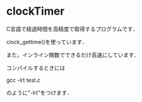 clockTimer
==========

C言語で経過時間を高精度で取得するプログラムです．

clock\_gettime()を使っています．

また，インライン関数でできるだけ高速にしています．

コンパイルするときには

gcc -lrt test.c

のように"-lrt"をつけます．
